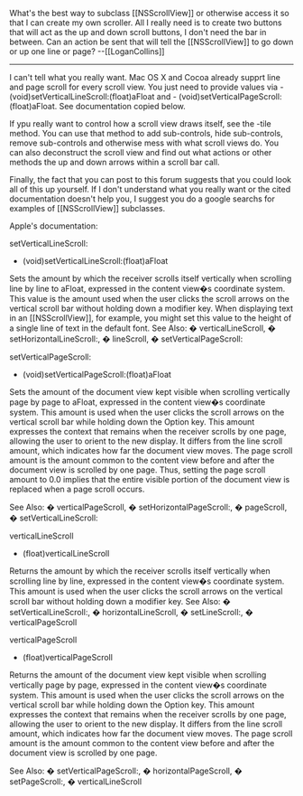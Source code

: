 What's the best way to subclass [[NSScrollView]] or otherwise access it so that I can create my own scroller. All I really need is to create two buttons that will act as the up and down scroll buttons, I don't need the bar in between. Can an action be sent that will tell the [[NSScrollView]] to go down or up one line or page? --[[LoganCollins]]

----

I can't tell what you really want.  Mac OS X and Cocoa already supprt line and page scroll for every scroll view.  You just need to provide values via - (void)setVerticalLineScroll:(float)aFloat and - (void)setVerticalPageScroll:(float)aFloat.  See documentation copied below.

If ypu really want to control how a scroll view draws itself, see the -tile method.  You can use that method to add sub-controls, hide sub-controls, remove sub-controls and otherwise mess with what scroll views do.  You can also deconstruct the scroll view and find out what actions or other methods the up and down arrows within a scroll bar call.

Finally, the fact that you can post to this forum suggests that you could look all of this up yourself.  If I don't understand what you really want or the cited documentation doesn't help you, I suggest you do a google searchs for examples of [[NSScrollView]] subclasses.


Apple's documentation:

setVerticalLineScroll:
- (void)setVerticalLineScroll:(float)aFloat

Sets the amount by which the receiver scrolls itself vertically when scrolling line by line to aFloat, expressed in the content view�s coordinate system. This value is the amount used when the user clicks the scroll arrows on the vertical scroll bar without holding down a modifier key. When displaying text in an [[NSScrollView]], for example, you might set this value to the height of a single line of text in the default font.
See Also: � verticalLineScroll, � setHorizontalLineScroll:, � lineScroll, � setVerticalPageScroll:

setVerticalPageScroll:
- (void)setVerticalPageScroll:(float)aFloat

Sets the amount of the document view kept visible when scrolling vertically page by page to aFloat, expressed in the content view�s coordinate system. This amount is used when the user clicks the scroll arrows on the vertical scroll bar while holding down the Option key.
This amount expresses the context that remains when the receiver scrolls by one page, allowing the user to orient to the new display. It differs from the line scroll amount, which indicates how far the document view moves. The page scroll amount is the amount common to the content view before and after the document view is scrolled by one page. Thus, setting the page scroll amount to 0.0 implies that the entire visible portion of the document view is replaced when a page scroll occurs.

See Also: � verticalPageScroll, � setHorizontalPageScroll:, � pageScroll, � setVerticalLineScroll:

verticalLineScroll
- (float)verticalLineScroll

Returns the amount by which the receiver scrolls itself vertically when scrolling line by line, expressed in the content view�s coordinate system. This amount is used when the user clicks the scroll arrows on the vertical scroll bar without holding down a modifier key.
See Also: � setVerticalLineScroll:, � horizontalLineScroll, � setLineScroll:, � verticalPageScroll

verticalPageScroll
- (float)verticalPageScroll

Returns the amount of the document view kept visible when scrolling vertically page by page, expressed in the content view�s coordinate system. This amount is used when the user clicks the scroll arrows on the vertical scroll bar while holding down the Option key.
This amount expresses the context that remains when the receiver scrolls by one page, allowing the user to orient to the new display. It differs from the line scroll amount, which indicates how far the document view moves. The page scroll amount is the amount common to the content view before and after the document view is scrolled by one page.

See Also: � setVerticalPageScroll:, � horizontalPageScroll, � setPageScroll:, � verticalLineScroll